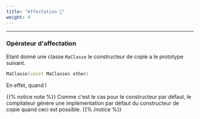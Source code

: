 ```yaml
---
title: "Affectation 📝"
weight: 4
---
```



---

### Opérateur d'affectation

Etant donné une classe `MaClasse` le constructeur de copie a le prototype suivant.

```cpp
MaClasse(const MaClasse& other)
```

En effet, quand l


{{% notice note %}}
  Comme c'est le cas pour le constructeur par défaut, le compilateur génère une
  implémentation par défaut du constructeur de copie quand ceci est possible.
{{% /notice %}}

